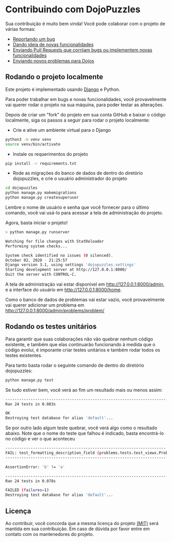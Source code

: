 # Contribuindo com DojoPuzzles

Sua contribuição é muito bem vinda! Você pode colaborar com o projeto de várias formas:

- [Reportando um bug](/issues)
- [Dando ideia de novas funcionalidades](/issues)
- [Enviando Pull Requests que corrijam bugs ou implementem novas funcionalidades](/pull-requests)
- [Enviando novos problemas para Dojos](http://dojopuzzles.com/contribuicoes/contribua)

## Rodando o projeto localmente

Este projeto é implementado usando [Django](https://docs.djangoproject.com/pt-br) e Python.

Para poder trabalhar em bugs e novas funcionalidades, você provavelmente vai querer rodar o projeto na sua máquina, para poder testar as alterações.

Depois de criar um "fork" do projeto em sua conta GitHub e baixar o código localmente, siga os passos a seguir para rodar o projeto localmente:

- Crie e ative um ambiente virtual para o Django

```bash
python3 -m venv venv
source venv/bin/activate
```

- Instale os requerimentos do projeto

```bash
pip install -r requirements.txt
```

- Rode as migrações do banco de dados de dentro do diretório dojopuzzles, e crie o usuário administrador do projeto

```bash
cd dojopuzzles
python manage.py makemigrations
python manage.py createsuperuser
```

Lembre o nome de usuário e senha que você fornecer para o último comando, você vai usá-lo para acessar a tela de administração do projeto.

Agora, basta iniciar o projeto!

```bash
> python manage.py runserver

Watching for file changes with StatReloader
Performing system checks...

System check identified no issues (0 silenced).
October 02, 2020 - 21:25:57
Django version 3.1, using settings 'dojopuzzles.settings'
Starting development server at http://127.0.0.1:8000/
Quit the server with CONTROL-C.
```

A tela de administração vai estar disponível em http://127.0.0.1:8000/admin, e a interface do usuário em http://127.0.0.1:8000/home.

Como o banco de dados de problemas vai estar vazio, você provavelmente vai querer adicionar um problema em http://127.0.0.1:8000/admin/problems/problem/

## Rodando os testes unitários

Para garantir que suas colaborações não vão quebrar nenhum código existente, e também que elas continuarão funcionando à medida que o código evolui, é imporante criar testes unitários e também rodar todos os testes existentes.

Para tanto basta rodar o seguinte comando de dentro do diretório dojopuzzles:

```bash
python manage.py test
```

Se tudo estiver bem, você verá ao fim um resultado mais ou menos assim:

```bash
----------------------------------------------------------------------
Ran 24 tests in 0.083s

OK
Destroying test database for alias 'default'...
```

Se por outro lado algum teste quebrar, você verá algo como o resultado abaixo. Note que o nome do teste que falhou é indicado, basta encontrá-lo no código e ver o que aconteceu

```bash
----------------------------------------------------------------------
FAIL: test_formatting_description_field (problems.tests.test_views.ProblemViewTestCase)
----------------------------------------------------------------------

AssertionError: 'b' != 'a'

----------------------------------------------------------------------
Ran 24 tests in 0.078s

FAILED (failures=1)
Destroying test database for alias 'default'...
```

## Licença

Ao contribuir, você concorda que a mesma licença do projeto [(MIT)](./LICENSE) será mantida em sua contribuição. Em caso de dúvida por favor entre em contato com os mantenedores do projeto.
